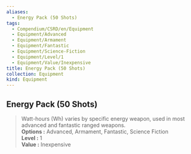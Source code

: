 ```yaml
---
aliases:
  - Energy Pack (50 Shots)
tags:
  - Compendium/CSRD/en/Equipment
  - Equipment/Advanced
  - Equipment/Armament
  - Equipment/Fantastic
  - Equipment/Science-Fiction
  - Equipment/Level/1
  - Equipment/Value/Inexpensive
title: Energy Pack (50 Shots)
collection: Equipment
kind: Equipment
---
```

## Energy Pack (50 Shots)  
  
>Watt-hours (Wh) varies by specific energy weapon, used in most advanced and fantastic ranged weapons.  
> **Options :** Advanced, Armament, Fantastic, Science Fiction  
> **Level :** 1  
> **Value :** Inexpensive
